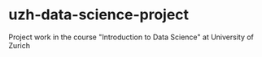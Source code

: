 # uzh-data-science-project
Project work in the course "Introduction to Data Science" at University of Zurich

